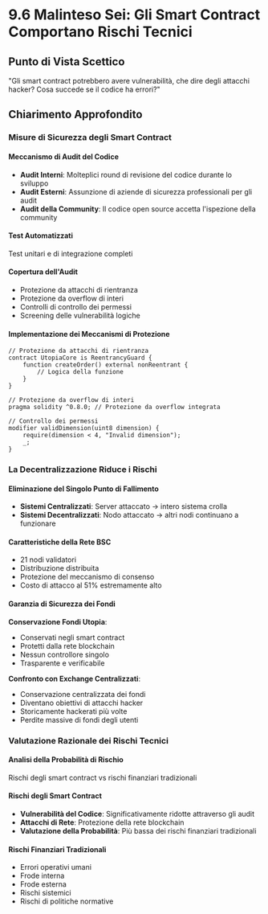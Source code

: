 # 9.6 Malinteso Sei: Gli Smart Contract Comportano Rischi Tecnici

## Punto di Vista Scettico
"Gli smart contract potrebbero avere vulnerabilità, che dire degli attacchi hacker? Cosa succede se il codice ha errori?"

## Chiarimento Approfondito

### Misure di Sicurezza degli Smart Contract

#### Meccanismo di Audit del Codice

- **Audit Interni**: Molteplici round di revisione del codice durante lo sviluppo
- **Audit Esterni**: Assunzione di aziende di sicurezza professionali per gli audit
- **Audit della Community**: Il codice open source accetta l'ispezione della community

#### Test Automatizzati

Test unitari e di integrazione completi

#### Copertura dell'Audit

- Protezione da attacchi di rientranza
- Protezione da overflow di interi
- Controlli di controllo dei permessi
- Screening delle vulnerabilità logiche

#### Implementazione dei Meccanismi di Protezione

```solidity
// Protezione da attacchi di rientranza
contract UtopiaCore is ReentrancyGuard {
    function createOrder() external nonReentrant {
        // Logica della funzione
    }
}

// Protezione da overflow di interi
pragma solidity ^0.8.0; // Protezione da overflow integrata

// Controllo dei permessi
modifier validDimension(uint8 dimension) {
    require(dimension < 4, "Invalid dimension");
    _;
}
```

### La Decentralizzazione Riduce i Rischi

#### Eliminazione del Singolo Punto di Fallimento

- **Sistemi Centralizzati**: Server attaccato → intero sistema crolla
- **Sistemi Decentralizzati**: Nodo attaccato → altri nodi continuano a funzionare

#### Caratteristiche della Rete BSC

- 21 nodi validatori
- Distribuzione distribuita
- Protezione del meccanismo di consenso
- Costo di attacco al 51% estremamente alto

#### Garanzia di Sicurezza dei Fondi

**Conservazione Fondi Utopia**:

- Conservati negli smart contract
- Protetti dalla rete blockchain
- Nessun controllore singolo
- Trasparente e verificabile

**Confronto con Exchange Centralizzati**:

- Conservazione centralizzata dei fondi
- Diventano obiettivi di attacchi hacker
- Storicamente hackerati più volte
- Perdite massive di fondi degli utenti

### Valutazione Razionale dei Rischi Tecnici

#### Analisi della Probabilità di Rischio

Rischi degli smart contract vs rischi finanziari tradizionali

#### Rischi degli Smart Contract

- **Vulnerabilità del Codice**: Significativamente ridotte attraverso gli audit
- **Attacchi di Rete**: Protezione della rete blockchain
- **Valutazione della Probabilità**: Più bassa dei rischi finanziari tradizionali

#### Rischi Finanziari Tradizionali

- Errori operativi umani
- Frode interna
- Frode esterna
- Rischi sistemici
- Rischi di politiche normative